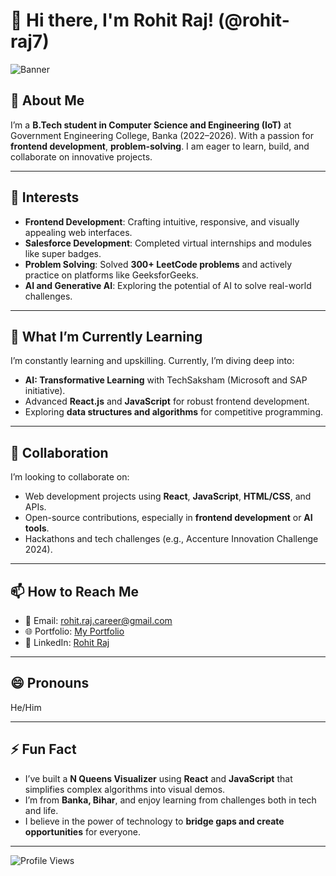 # 👋 Hi there, I'm Rohit Raj! (@rohit-raj7)

![Banner](https://via.placeholder.com/1000x250?text=Welcome+to+Rohit+Raj's+(https://github.com/rohit-raj7))

## 👀 About Me  
I’m a **B.Tech student in Computer Science and Engineering (IoT)** at Government Engineering College, Banka (2022–2026). With a passion for **frontend development**, **problem-solving**. I am eager to learn, build, and collaborate on innovative projects.

---

## 🌟 Interests  
- **Frontend Development**: Crafting intuitive, responsive, and visually appealing web interfaces.  
- **Salesforce Development**: Completed virtual internships and modules like super badges.  
- **Problem Solving**: Solved **300+ LeetCode problems** and actively practice on platforms like GeeksforGeeks.  
- **AI and Generative AI**: Exploring the potential of AI to solve real-world challenges.

---

## 🌱 What I’m Currently Learning  
I’m constantly learning and upskilling. Currently, I’m diving deep into:  
- **AI: Transformative Learning** with TechSaksham (Microsoft and SAP initiative).  
- Advanced **React.js** and **JavaScript** for robust frontend development.  
- Exploring **data structures and algorithms** for competitive programming.  

---

## 💞️ Collaboration  
I’m looking to collaborate on:  
- Web development projects using **React**, **JavaScript**, **HTML/CSS**, and APIs.  
- Open-source contributions, especially in **frontend development** or **AI tools**.  
- Hackathons and tech challenges (e.g., Accenture Innovation Challenge 2024).  

---

## 📫 How to Reach Me  
- 📧 Email: [rohit.raj.career@gmail.com](mailto:rohit.raj.career@gmail.com)  
- 🌐 Portfolio: [My Portfolio](https://rohit-raj-portfoli.netlify.app/)
- 💼 LinkedIn: [Rohit Raj](https://www.linkedin.com/in/rohit-raj-7)  

---

## 😄 Pronouns  
He/Him  

---

## ⚡ Fun Fact  
- I’ve built a **N Queens Visualizer** using **React** and **JavaScript** that simplifies complex algorithms into visual demos.  
- I’m from **Banka, Bihar**, and enjoy learning from challenges both in tech and life.  
- I believe in the power of technology to **bridge gaps and create opportunities** for everyone.  

---

![Profile Views](https://komarev.com/ghpvc/?username=rohit-raj7&color=blue&style=flat-square)  
